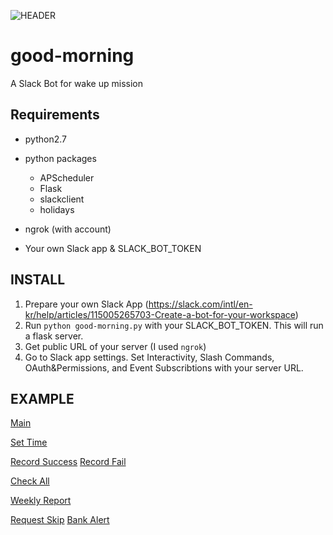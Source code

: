 ![HEADER](juppytt.github.com/good-morning/image/main.png)

# good-morning 
A Slack Bot for wake up mission


## Requirements
* python2.7
* python packages
    * APScheduler
    * Flask
    * slackclient
    * holidays

* ngrok (with account)
* Your own Slack app & SLACK_BOT_TOKEN

## INSTALL
1. Prepare your own Slack App (https://slack.com/intl/en-kr/help/articles/115005265703-Create-a-bot-for-your-workspace)
2. Run `python good-morning.py` with your SLACK_BOT_TOKEN. This will run a flask server.
3. Get public URL of your server (I used `ngrok`) 
4. Go to Slack app settings. Set Interactivity, Slash Commands, OAuth&Permissions, and Event Subscribtions with your server URL.


## EXAMPLE
[Main](juppytt.github.com/good-morning/image/main.png)

[Set Time](juppytt.github.com/good-morning/image/set-time.jpeg)


[Record Success](juppytt.github.com/good-morning/image/record-success.jpeg)
[Record Fail](juppytt.github.com/good-morning/image/record-fail.jpeg)

[Check All](juppytt.github.com/good-morning/image/check-all.jpeg)

[Weekly Report](juppytt.github.com/good-morning/image/weekly-report.jpeg)

[Request Skip](juppytt.github.com/good-morning/image/request-skip.jpeg)
[Bank Alert](juppytt.github.com/good-morning/image/bank-alert.jpeg)





